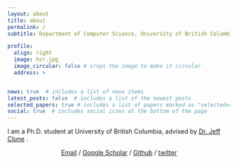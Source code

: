 ```yaml
---
layout: about
title: about
permalink: /
subtitle: Department of Computer Science, University of British Columbia

profile:
  align: right
  image: hsr.jpg
  image_circular: false # crops the image to make it circular
  address: >


news: true  # includes a list of news items
latest_posts: false  # includes a list of the newest posts
selected_papers: true # includes a list of papers marked as "selected={true}"
social: true  # includes social icons at the bottom of the page
---
```


I am a Ph.D. student at University of British Columbia, advised by <a href="http://jeffclune.com/">Dr. Jeff Clune</a> .

<p style="text-align:center">
                <a href="mailto:hu.shengran@outlook.com">Email</a> / 
                <a href="https://scholar.google.com/citations?user=QmFkLvUAAAAJ">Google Scholar</a> / 
                <a href="https://github.com/ShengranHu">Github</a> /
                <a href="https://twitter.com/shengranhu">twitter</a>
              </p>
